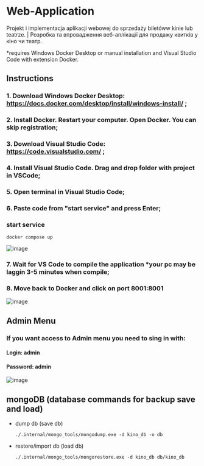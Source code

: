 # Web-Application
Projekt i implementacja aplikacji webowej do sprzedaży biletóww kinie lub teatrze. | Розробка та впровадження веб-аплікації для продажу квитків у кіно чи театр.


*requires Windows Docker Desktop or manual installation and Visual Studio Code with extension Docker.

## Instructions
### 1. Download Windows Docker Desktop: https://docs.docker.com/desktop/install/windows-install/ ;
### 2. Install Docker. Restart your computer. Open Docker. You can skip registration;
### 3. Download Visual Studio Code: https://code.visualstudio.com/ ;
### 4. Install Visual Studio Code. Drag and drop folder with project in VSCode;
### 5. Open terminal in Visual Studio Code;
### 6. Paste code from "start service" and press Enter;
### start service

```
docker compose up
``` 
![image](https://github.com/MNLT-Null/Web-Application/assets/158077285/e461cf2a-b6cc-44c0-aa08-415d1ce216b2)
### 7. Wait for VS Code to compile the application *your pc may be laggin 3-5 minutes when compile;
### 8. Move back to Docker and click on port 8001:8001 
![image](https://github.com/MNLT-Null/Web-Application/assets/158077285/946ffbf8-b823-42e6-b51b-03e017f7db78)

## Admin Menu
### If you want access to Admin menu you need to sing in with:
#### Login: admin
#### Password: admin
![image](https://github.com/MNLT-Null/Web-Application/assets/158077285/c87cdfe6-0de3-4ef9-9e6a-33f39ef2fa97)



## mongoDB (database commands for backup save and load)

* dump db (save db)
    ```
    ./.internal/mongo_tools/mongodump.exe -d kino_db -o db
    ```
* restore/import db (load db)
    ```
    ./.internal/mongo_tools/mongorestore.exe -d kino_db db/kino_db
    ```
